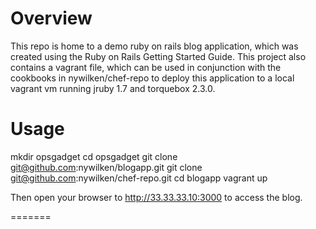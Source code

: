 Overview
========
This repo is home to a demo ruby on rails blog application, which was created using the Ruby on Rails Getting Started Guide. This project also contains a vagrant file, which can be used in conjunction with the cookbooks in nywilken/chef-repo to deploy this application to a local vagrant vm running jruby 1.7 and torquebox 2.3.0. 

Usage
==========
mkdir opsgadget
cd opsgadget
git clone git@github.com:nywilken/blogapp.git
git clone git@github.com:nywilken/chef-repo.git
cd blogapp
vagrant up

Then open your browser to http://33.33.33.10:3000 to access the blog.

=======
